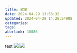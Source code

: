 ```yaml
---
title: 软笔
date: 2024-04-29 13:58:32
updated: 2024-04-29 14:28:54908
categories: 
tags: 
abbrlink: 10086
---
```

test
![](images/5cdea5eaf45050cd17afc81bfaa4d02a.png)
![](images/a2a5d9ab82b310b1694af094052628da.png)